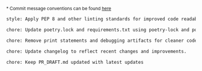 <small>* Commit message conventions can be found [here](../conventions/commit_messages.md)</small>

``` txt title="generic linting commit"
style: Apply PEP 8 and other linting standards for improved code readability and consistency.
```

``` txt  title="update dependencies with pre-commit hooks"
chore: Update poetry.lock and requirements.txt using poetry-lock and poetry-export pre-commit hooks.
```

``` txt title="clean up"
chore: Remove print statements and debugging artifacts for cleaner code.
```

``` txt title="Update Change Log"
chore: Update changelog to reflect recent changes and improvements.
```

```txt title="PR_DRAFT"
chore: Keep PR_DRAFT.md updated with latest updates
```
